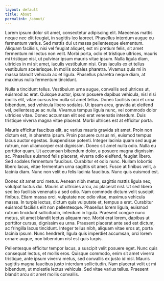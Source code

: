 ```yaml
---
layout: default
title: About
permalink: /about/
---
```


Lorem ipsum dolor sit amet, consectetur adipiscing elit. Maecenas mattis neque nec elit feugiat, in sagittis leo laoreet. Phasellus interdum augue eu fermentum varius. Sed mattis dui ut massa pellentesque elementum. Aliquam facilisis, nisi vel feugiat aliquet, est mi pretium felis, sit amet fermentum mi lectus non velit. Morbi porta, odio et tristique ultrices, mauris mi tristique nisl, ut pulvinar ipsum mauris vitae ipsum. Nulla ligula diam, ultricies in mi sit amet, iaculis vestibulum nisi. Cras iaculis ex et tellus vestibulum scelerisque. In mollis sodales pharetra. Vivamus quis mi in massa blandit vehicula ac et ligula. Phasellus pharetra neque diam, at maximus nulla fermentum tincidunt.

Nulla a tincidunt tellus. Vestibulum urna augue, convallis sed ultrices ut, euismod ac erat. Quisque auctor, ipsum posuere dapibus vehicula, nisl nisi mollis elit, vitae cursus leo nulla sit amet tellus. Donec facilisis orci et urna bibendum, sed vehicula libero sodales. Ut ipsum arcu, gravida at eleifend vel, pellentesque ac nulla. Vivamus tempus ligula nunc, vel commodo dolor ultricies vitae. Donec accumsan elit sed erat venenatis interdum. Duis tristique viverra magna vitae placerat. Morbi ultrices est at efficitur porta.

Mauris efficitur faucibus elit, ac varius mauris gravida sit amet. Proin non dictum est, in pharetra ipsum. Proin posuere cursus mi, euismod tempus lacus auctor egestas. Suspendisse potenti. Integer lacinia quam sed augue rutrum, non ullamcorper erat dignissim. Donec sit amet nulla odio. Nulla eu porttitor quam. Ut accumsan bibendum dolor, a posuere magna dignissim ac. Phasellus euismod felis placerat, viverra odio eleifend, feugiat libero. Sed sodales fermentum faucibus. Curabitur et odio nunc. Nullam lobortis libero lacus, vitae fermentum urna sagittis sit amet. Fusce at finibus velit, a lacinia diam. Nunc non velit eu felis lacinia faucibus. Nunc quis euismod est.

Donec sit amet orci metus. Aenean nibh metus, sagittis mattis ligula nec, volutpat luctus dui. Mauris ut ultricies arcu, ac placerat nisl. Ut sed libero sed leo facilisis venenatis a sed odio. Nam commodo dictum velit suscipit finibus. Etiam massa orci, vulputate nec odio vitae, maximus vehicula massa. In turpis lectus, dictum quis vulputate et, tempus a erat. Curabitur euismod facilisis elit non pellentesque. Phasellus lorem ligula, euismod rutrum tincidunt sollicitudin, interdum in ligula. Praesent congue nunc metus, sit amet blandit lectus aliquam nec. Morbi erat lorem, dapibus ut porttitor cursus, dignissim eu urna. Praesent placerat ante sed est dictum, ac fringilla lacus tincidunt. Integer tellus nibh, aliquam vitae eros at, porta lacinia ipsum. Nunc hendrerit, ligula quis imperdiet accumsan, orci lorem ornare augue, non bibendum nisl est quis turpis.

Pellentesque efficitur tempor lacus, a suscipit velit posuere eget. Nunc quis consequat lectus, et mollis eros. Quisque commodo, enim sit amet viverra tristique, ante ipsum viverra metus, sed convallis ex justo id nisl. Mauris sagittis magna faucibus justo interdum sollicitudin. Nam placerat velit ut mi bibendum, ut molestie lectus vehicula. Sed vitae varius tellus. Praesent blandit arcu sit amet mollis convallis.

